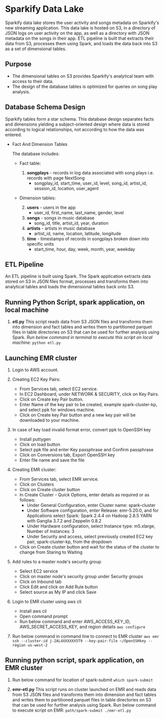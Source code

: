 # Sparkify Data Lake

Sparkify data lake stores the user activity and songs metadata on Sparkify's new streaming application. This data lake is hosted on S3, in a directory of JSON logs on user activity on the app, as well as a directory with JSON metadata on the songs in their app. ETL pipeline is built that extracts their data from S3, processes them using Spark, and loads the data back into S3 as a set of dimensional tables.

## Purpose

- The dimensional tables on S3 provides Sparkify's analytical team with access to their data.
- The design of the database tables is optimized for queries on song play analysis.

## Database Schema Design

Sparkify tables form a star schema. This database design separates facts and dimensions yielding a subject-oriented design where data is stored according to logical relationships, not according to how the data was entered. 

- Fact And Dimension Tables

    The database includes:
    - Fact table:
        
        1. **songplays** - records in log data associated with song plays i.e. records with page NextSong
            - songplay_id, start_time, user_id, level, song_id, artist_id, session_id, location, user_agent
            
    - Dimension tables:
        
        2. **users** - users in the app
            - user_id, first_name, last_name, gender, level
        3. **songs** - songs in music database
            - song_id, title, artist_id, year, duration
        4. **artists** - artists in music database
            - artist_id, name, location, latitude, longitude
        5. **time** - timestamps of records in songplays broken down into specific units
            - start_time, hour, day, week, month, year, weekday

## ETL Pipeline

An ETL pipeline is built using Spark. The Spark application extracts data stored on S3 in JSON files format, processes and transforms them into analytical tables and loads the dimensional tables back onto S3. 
    
## Running Python Script, spark application, on local machine
    
1. **etl.py**
This script reads data from S3 JSON files and transforms them into dimension and fact tables and writes them to partitioned parquet files in table directories on S3 that can be used for further analysis using Spark.
*Run below command in terminal to execute this script on local machine:*
        `python etl.py`

## Launching EMR cluster 
1. Login to AWS account.

2. Creating EC2 Key Pairs:
    - From Services tab, select EC2 service.
    - In EC2 Dashboard, under NETWORK & SECURITY, click on Key Pairs.
    - Click on Create key Pair button.
    - Enter Name of the key pair to be created, example spark-cluster-kp, and select ppk for windows machine.
    - Click on Create key Pair button and a new key pair will be downloaded to your machine.
    
3. In case of key load invalid format error, convert ppk to OpenSSH key
    - Install puttygen
    - Click on load button
    - Select ppk file and enter Key passphrase and Confirm passphrase
    - Click on Conversions tab, Export OpenSSH key
    - Enter file name and save the file
    
4. Creating EMR cluster:
    - From Services tab, select EMR service.
    - Click on Clusters
    - Click on Create cluster button
    - In Create Cluster - Quick Options, enter details as required or as follows:
        - Under General Configuration, enter Cluster name: spark-cluster
        - Under Software configuration, enter Release: emr-5.20.0, and for Applications select Spark: Spark 2.4.4 on Hadoop 2.8.5 YARN with Ganglia 3.7.2 and Zeppelin 0.8.2
        - Under Hardware configuration, select Instance type: m5.xlarge, Number of instances: 3
        - Under Security and access, select previously created EC2 key pair, spark-cluster-kp, from the dropdown
    - Click on Create cluster button and wait for the status of the cluster to change from Staring to Waiting
    
5. Add rules to a master node's security group
    - Select EC2 service
    - Click on master node's security group under Security groups
    - Click on Inbound tab
    - Click Edit and click on Add Rule button
    - Select source as My IP and click Save
    
6. Login to EMR cluster using aws cli
    - Install aws cli
    - Open command prompt
    - Run below command and enter AWS_ACCESS_KEY_ID, AWS_SECRET_ACCESS_KEY, and region details
    `aws configure`

7. Run below command in command line to connect to EMR cluster 
`aws emr ssh --cluster-id j-2AL4XXXXXX5T9 --key-pair-file ~/OpenSSHkey --region us-west-2`

## Running python script, spark application, on EMR cluster
1. Run below command for location of spark-submit
`which spark-submit`

2. **emr-etl.py**
This script runs on cluster launched on EMR and reads data from S3 JSON files and transforms them into dimension and fact tables and writes them to partitioned parquet files in table directories on S3 that can be used for further analysis using Spark. 
Run below command to execute script on EMR:
`path/spark-submit ./emr-etl.py`













    

